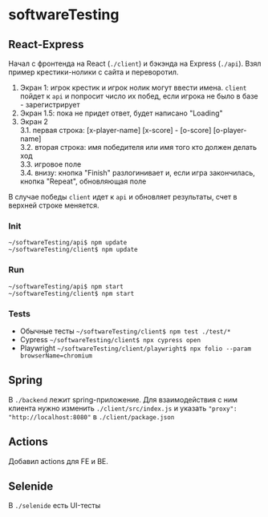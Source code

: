 # softwareTesting

## React-Express

Начал с фронтенда на React (`./client`) и бэкэнда на Express (`./api`).
Взял пример крестики-нолики с сайта и переворотил.

1. Экран 1: игрок крестик и игрок нолик могут ввести имена. `client` пойдет к `api` и попросит число их побед, если игрока не было в базе - зарегистрирует
2. Экран 1.5: пока не придет ответ, будет написано "Loading" <br>
3. Экран 2 <br>
3.1. первая строка: \[x-player-name\] \[x-score\] - \[o-score\] \[o-player-name\] <br>
3.2. вторая строка: имя победителя или имя того кто должен делать ход <br>
3.3. игровое поле <br>
3.4. внизу: кнопка "Finish" разлогинивает и, если игра закончилась, кнопка "Repeat", обновляющая поле

В случае победы `client` идет к `api` и обновляет результаты, счет в верхней строке меняется.

### Init

`~/softwareTesting/api$ npm update` <br>
`~/softwareTesting/client$ npm update`

### Run

`~/softwareTesting/api$ npm start` <br>
`~/softwareTesting/client$ npm start`

### Tests

* Обычные тесты `~/softwareTesting/client$ npm test ./test/*`
* Cypress `~/softwareTesting/client$ npx cypress open`
* Playwright `~/softwareTesting/client/playwright$ npx folio --param browserName=chromium`

## Spring

В `./backend` лежит spring-приложение. Для взаимодействия с ним клиента нужно изменить `./client/src/index.js`
и указать `"proxy": "http://localhost:8080"` в `./client/package.json`

## Actions

Добавил actions для FE и BE.

## Selenide

В `./selenide` есть UI-тесты
